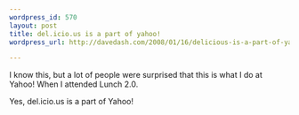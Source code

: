 ```yaml
---
wordpress_id: 570
layout: post
title: del.icio.us is a part of yahoo!
wordpress_url: http://davedash.com/2008/01/16/delicious-is-a-part-of-yahoo/

---
```


I know this, but a lot of people were surprised that this is what I do at Yahoo!  When I attended Lunch 2.0.

Yes, del.icio.us is a part of Yahoo!
